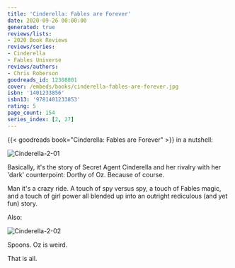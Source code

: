 ```yaml
---
title: 'Cinderella: Fables are Forever'
date: 2020-09-26 00:00:00
generated: true
reviews/lists:
- 2020 Book Reviews
reviews/series:
- Cinderella
- Fables Universe
reviews/authors:
- Chris Roberson
goodreads_id: 12308801
cover: /embeds/books/cinderella-fables-are-forever.jpg
isbn: '1401233856'
isbn13: '9781401233853'
rating: 5
page_count: 154
series_index: [2, 27]
---
```

{{< goodreads book="Cinderella: Fables are Forever" >}} in a nutshell:  

![Cinderella-2-01](/embeds/books/attachments/cinderella-2-01.jpg)  

<!--more-->

Basically, it's the story of Secret Agent Cinderella and her rivalry with her 'dark' counterpoint: Dorthy of Oz. Because of course.  

Man it's a crazy ride. A touch of spy versus spy, a touch of Fables magic, and a touch of girl power all blended up into an outright rediculous (and yet fun) story.  

Also:  

![Cinderella-2-02](/embeds/books/attachments/cinderella-2-02.jpg)  

Spoons. Oz is weird.  

That is all.